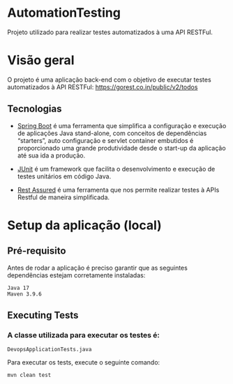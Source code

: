 # AutomationTesting
Projeto utilizado para realizar testes automatizados à uma API RESTFul.

# Visão geral
O projeto é uma aplicação back-end com o objetivo de executar testes automatizados à API RESTFul: https://gorest.co.in/public/v2/todos

## Tecnologias

- [Spring Boot](https://projects.spring.io/spring-boot) é uma ferramenta que simplifica a configuração e execução de aplicações Java stand-alone,  com conceitos de dependências “starters”, auto configuração e servlet container embutidos é proporcionado uma grande produtividade desde o start-up da aplicação até sua ida a produção.

- [JUnit](https://junit.org/junit5/) é um framework que facilita o desenvolvimento e execução de testes unitários em código Java.

- [Rest Assured](https://rest-assured.io/) é uma ferramenta que nos permite realizar testes à APIs Restful de maneira simplificada.


# Setup da aplicação (local)

## Pré-requisito

Antes de rodar a aplicação é preciso garantir que as seguintes dependências estejam corretamente instaladas:
```
Java 17
Maven 3.9.6 
```


## Executing Tests
### A classe utilizada para executar os testes é: 
```
DevopsApplicationTests.java
```

Para executar os tests, execute o seguinte comando:
```
mvn clean test
```